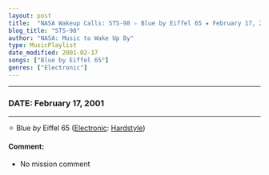 ```yaml
---
layout: post
title:  "NASA Wakeup Calls: STS-98 ✧ Blue by Eiffel 65 ✷ February 17, 2001"
blog_title: "STS-98"
author: "NASA: Music to Wake Up By"
type: MusicPlaylist
date_modified: 2001-02-17
songs: ["Blue by Eiffel 65"]
genres: ["Electronic"]
---
```


----
### DATE: February 17, 2001
----
✧ Blue *by* Eiffel 65 ([Electronic](https://www.discogs.com/genre/Electronic): [Hardstyle](https://www.discogs.com/style/Hardstyle)) <a target="blank_" href="https://www.discogs.com/Eiffel-65-Blue-Team-Blue-Mix/release/10073302">
    <i class="fas fa-compact-disc"
       title="Discogs entry for this song"
       alt="Discogs entry for this song"
       style="font-size: 1.1em;"></i></a>
    

#### Comment:
* No mission comment



<br/>
<center>
	<a target="_blank"
	   href="https://twitter.com/intent/tweet?hashtags=Space,NASA,Playlist,NASAWakeupCalls,SpaceProgram&text=🚀 {{ page.author}}, {{ page.title }}. {{ site.url }}{{ page.url }}&via=nasawakeupcalls"><i class="fab fa-twitter" title="Tweet this page" alt="Tweet this page" style="font-size: 1.3em;"></i></a>
	&nbsp; 	<i class="fas fa-user-astronaut" style="font-size: 1.5em;"></i> &nbsp;
    <a id="custom_amazon_link"
       type="amzn" search="#"
       category="popular music">
    <i class="fab fa-amazon" style="font-size: 1.3em;"></i></a>
</center>

<!-- Randomly resolve an individual entry from a song array -->
<script src="/assets/javascript/seedrandom.min.js"></script>
<script>
  var wake_me_up = ["Blue by Eiffel 65"];
  var prng = new Math.seedrandom();
  function randomSong() {
    song = wake_me_up[Math.floor(Math.random() * wake_me_up.length)];
    var amazon_link = document.getElementById("custom_amazon_link");
    amazon_link.setAttribute("search", song);
  }
  window.onload = randomSong();
</script>
